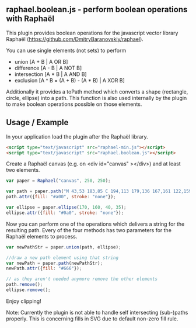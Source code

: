raphael.boolean.js - perform boolean operations with Raphaël
------------------------------------------------------------

This plugin provides boolean operations for the javascript vector library Raphaël (https://github.com/DmitryBaranovskiy/raphael).

You can use single elements (not sets) to perform

* union [A + B | A OR B]
* difference [A - B | A NOT B]
* intersection [A * B | A AND B]
* exclusion [A ^ B = (A + B) - (A * B) | A XOR B]

Additionally it provides a toPath method which converts a shape (rectangle, circle, ellipse) into a path. This function is also used internally by the plugin to make boolean operations possible on those elements.

Usage / Example
---------------

In your application load the plugin after the Raphaël library.

``` html
<script type="text/javascript" src="raphael-min.js"></script>
<script type="text/javascript" src="raphael.boolean.js"></script>
```

Create a Raphaël canvas (e.g. on &lt;div id="canvas" &gt;&lt;/div&gt;) and at least two elements.

``` js
var paper = Raphael("canvas", 250, 250);

var path = paper.path("M 43,53 183,85 C 194,113 179,136 167,161 122,159 98,195 70,188 z");
path.attr({fill: "#a00", stroke: "none"});

var ellipse = paper.ellipse(170, 160, 40, 35);
ellipse.attr({fill: "#0a0", stroke: "none"});
```

Now you can perform one of the operations which delivers a string for the resulting path. Every of the four methods has two parameters for the Raphaël elements to process.

``` js
var newPathStr = paper.union(path, ellipse);

//draw a new path element using that string
var newPath = paper.path(newPathStr);
newPath.attr({fill: "#666"});

// as they aren't needed anymore remove the other elements
path.remove();
ellipse.remove();
```

Enjoy clipping!

Note: 
Currently the plugin is not able to handle self intersecting (sub-)paths properly. This is concerning fills in SVG due to default non-zero fill rule.
